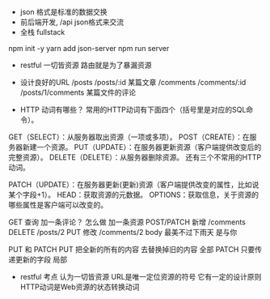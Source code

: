 - json 格式是标准的数据交换
- 前后端开发, /api json格式来交流
- 全栈 fullstack

npm init -y
yarn add json-server
npm run server


- restful 一切皆资源 路由就是为了暴漏资源
- 设计良好的URL
  /posts
  /posts/:id  某篇文章
  /comments
  /comments/:id
  /posts/1/comments  某篇文件的评论

- HTTP 动词有哪些？
常用的HTTP动词有下面四个（括号里是对应的SQL命令）。

GET（SELECT）：从服务器取出资源（一项或多项）。
POST（CREATE）：在服务器新建一个资源。
PUT（UPDATE）：在服务器更新资源（客户端提供改变后的完整资源）。
DELETE（DELETE）：从服务器删除资源。
还有三个不常用的HTTP动词。

PATCH（UPDATE）：在服务器更新(更新)资源（客户端提供改变的属性，比如说某个字段+1）。
HEAD：获取资源的元数据。
OPTIONS：获取信息，关于资源的哪些属性是客户端可以改变的。

GET 查询
加一条评论？ 怎么做 加一条资源
POST/PATCH  新增   /comments
DELETE /posts/2
PUT 修改 
/comments/2 body 最美不过下雨天 是与你

PUT 和 PATCH
PUT 把全新的所有的内容 去替换掉旧的内容 全部
PATCH  只要传递更新的字段  局部

- restful 考点
  认为一切皆资源  URL是唯一定位资源的符号
  它有一定的设计原则
  HTTP动词是Web资源的状态转换动词